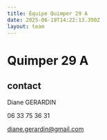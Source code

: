 ```yaml
---
title: Équipe Quimper 29 A
date: 2025-06-19T14:22:13.350Z
layout: team
---
```


# Quimper 29 A



## contact 

Diane GERARDIN

06 33 75 36 31

diane.gerardin@gmail.com

